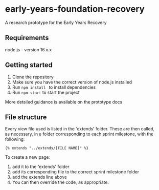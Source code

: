 # early-years-foundation-recovery
A research prototype for the Early Years Recovery

## Requirements 
node.js - version 16.x.x

## Getting started
1. Clone the repository
2. Make sure you have the correct version of node.js installed
3. Run ```npm install ``` to install dependencies
4. Run ```npm start``` to start the project

More detailed guidance is available on the prototype docs

## File structure
Every view file used is listed in the 'extends' folder. These are then called, as necessary, in a folder corresponding to each sprint milestone, with the following:
```
{% extends "../extends/[FILE NAME]" %}
```
To create a new page:
1. add it to the 'extends' folder
2. add its corresponding file to the correct sprint milestone folder
3. add the extends line above
4. You can then override the code, as appropriate.